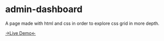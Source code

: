 # admin-dashboard
A page made with html and css in order to explore css grid in more depth.

<a href="https://kipraschi.github.io/admin-dashboard">->Live Demo<-</a>

